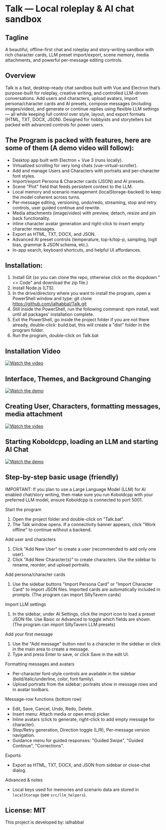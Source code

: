 Talk — Local roleplay & AI chat sandbox
=======================================

Tagline
-------
A beautiful, offline-first chat and roleplay and story-writing sandbox with rich character cards, LLM preset import/export, scene memory, media attachments, and powerful per-message editing controls.

Overview
--------
Talk is a fast, desktop-ready chat sandbox built with Vue and Electron that’s purpose-built for roleplay, creative writing, and controlled LLM-driven conversations. Add users and characters, upload avatars, import persona/character cards and AI presets, compose messages (including images/video), and generate or continue replies using flexible LLM settings — all while keeping full control over style, layout, and export formats (HTML, TXT, DOCX, JSON). Designed for hobbyists and storytellers but packed with advanced controls for power users.

The Program is packed with features, here are some of them (A demo video will follow):
--------------------------------------------------------------------------------------
- Desktop app built with Electron + Vue 3 (runs locally).
- Virtualized scrolling for very long chats (vue-virtual-scroller).
- Add and manage Users and Characters with portraits and per-character font styles.
- Import/export Persona & Character cards (JSON) and AI presets.
- Scene "Plot" field that feeds persistent context to the LLM.
- Local memory and scenario management (localStorage-backed) to keep the model coherent across turns.
- Per-message editing, versioning, undo/redo, streaming, stop and retry controls, user guided continue and rewrite.
- Media attachments (image/video) with preview, detach, resize and pin back functionality.
- Inline character avatar generation and right-click to insert empty character messages.
- Export as HTML, TXT, DOCX, and JSON.
- Advanced AI preset controls (temperature, top-k/top-p, sampling, logit bias, grammar & JSON schema, etc.).
- In-app search, keyboard shortcuts, and helpful UI affordances.

Installation:
-------------
1. Install Git (so you can clone the repo, otherwise click on the dropdown "<> Code" and download the zip file.)
2. Install Node.js (LTS).
3. In the drive/directory where you want to install the program, open a PowerShell window and type: git clone https://github.com/ialhabbal/Talk.git
4. Still inside the PowerShell, run the following command: npm install, wait until all packages' installation complete.
5. Exit the PowerShell, go inside the project folder if you are not there already, double-click: build.bat, this will create a "dist" folder in the program folder.
6. Run the program, double-click on Talk.bat

## Installation Video

[![Watch the video](https://img.youtube.com/vi/wXSQHGZXUbM/0.jpg)](https://youtu.be/wXSQHGZXUbM)

##  Interface, Themes, and Background Changing

[![Watch the demo](https://img.youtube.com/vi/LdpGbc4rZFM/0.jpg)](https://youtu.be/LdpGbc4rZFM)

## Creating User, Characters, formatting messages, media attachment

[![Watch the video](https://img.youtube.com/vi/LRwRQJVrRH0/0.jpg)](https://youtu.be/LRwRQJVrRH0)

## Starting Koboldcpp, loading an LLM and starting AI Chat

[![Watch the demo](https://img.youtube.com/vi/CTbHf-bGemw/0.jpg)](https://youtu.be/CTbHf-bGemw)


Step-by-step basic usage (friendly)
-----------------------------------
IMPORTANT: If you plan to use a Large Language Model (LLM) for AI enabled chat/story writing, then make sure you run Koboldcpp with your preferred LLM model, ensure Koboldcpp is connected to port 5001.

Start the program
1. Open the project folder and double-click on "Talk.bat".
2. The Talk window opens. If a connectivity banner appears, click "Work offline" to continue without a backend.

Add user and characters
1. Click "Add New User" to create a user (recommended to add only one user).
2. Click "Add New Character(s)" to create characters. Use the sidebar to rename, reorder, and upload portraits.

Add persona/character cards
1. Use the sidebar buttons "Import Persona Card" or "Import Character Card" to import JSON files. Imported cards are automatically included in prompts. (The program can import SillyTavern cards)

Import LLM settings
1. In the sidebar, under AI Settings, click the import icon to load a preset JSON file. Use Basic or Advanced to toggle which fields are shown. (The program can import SillyTavern LLM presets)

Add your first message
1. Use the "Add message" button next to a character in the sidebar or click in the main area to create a message.
2. Type and press Enter to save, or click Save in the edit UI.

Formatting messages and avatars
- Per-character font-style controls are available in the sidebar (bold/italic/underline, color, font family).
- Upload portraits from the sidebar; portraits show in message rows and in avatar toolbars.

Message-row functions (bottom row)
- Edit, Save, Cancel, Undo, Redo, Delete.
- Insert menu: Attach media or open emoji picker.
- Inline avatars (click to generate, right-click to add empty message for character).
- Stop/Retry generation, Direction toggle (L/R), Per-message version navigation.
- Guidance menu for guided responses: "Guided Swipe", "Guided Continue", "Corrections".

Exports
- Export as HTML, TXT, DOCX, and JSON from sidebar or close-chat dialog.

Advanced & notes
- Local keys used for memories and scenario data are stored in `localStorage` (see `src/llm_helpers`).

License: MIT
------------

This project is developed by: ialhabbal